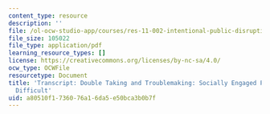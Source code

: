 ```yaml
---
content_type: resource
description: ''
file: /ol-ocw-studio-app/courses/res-11-002-intentional-public-disruptions-art-responsibility-and-pedagogy-fall-2017/a80510f1736076a16da5e50bca3b0b7f_MITRES11-002F17_Video_05_300k.pdf
file_size: 105022
file_type: application/pdf
learning_resource_types: []
license: https://creativecommons.org/licenses/by-nc-sa/4.0/
ocw_type: OCWFile
resourcetype: Document
title: 'Transcript: Double Taking and Troublemaking: Socially Engaged Practice Enabling
  Difficult'
uid: a80510f1-7360-76a1-6da5-e50bca3b0b7f
---
```

